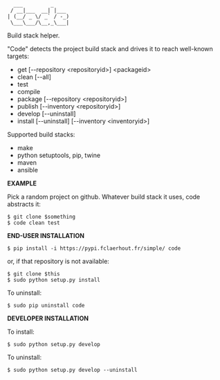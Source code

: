 	  ___         _     
	 / __|___  __| |___ 
	| (__/ _ \/ _` / -_)
	 \___\___/\__,_\___|

Build stack helper.

"Code" detects the project build stack and drives it to reach well-known targets:
  * get [--repository \<repositoryid>] \<packageid>
  * clean [--all]
  * test
  * compile
  * package [--repository \<repositoryid>]
  * publish [--inventory \<repositoryid>]
  * develop [--uninstall]
  * install [--uninstall] [--inventory \<inventoryid>]

Supported build stacks:
  - make
  - python setuptools, pip, twine
  - maven
  - ansible


**EXAMPLE**

Pick a random project on github. Whatever build stack it uses, code abstracts it:

	$ git clone $something
	$ code clean test


**END-USER INSTALLATION**

	$ pip install -i https://pypi.fclaerhout.fr/simple/ code

or, if that repository is not available:

	$ git clone $this
	$ sudo python setup.py install

To uninstall:

	$ sudo pip uninstall code


**DEVELOPER INSTALLATION**

To install:

	$ sudo python setup.py develop

To uninstall:

	$ sudo python setup.py develop --uninstall
